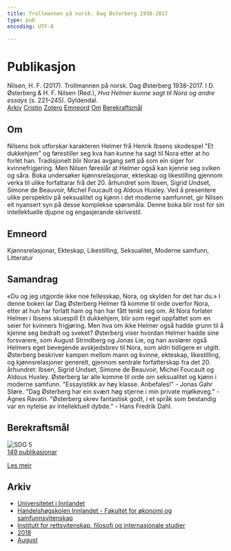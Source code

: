```yaml
---
title: Trollmannen på norsk. Dag Østerberg 1938-2017
type: pub
encoding: UTF-8

---
```

<h1>Publikasjon</h1>
<article id="csl-bib-container-57WMRSHR" class="csl-bib-container">
  <div class="csl-bib-body"> <div class="csl-entry">Nilsen, H. F. (2017). Trollmannen på norsk. Dag Østerberg 1938-2017. I D. Østerberg &#38; H. F. Nilsen (Red.), <i>Hva Helmer kunne sagt til Nora og andre essays</i> (s. 221–245). Gyldendal.</div> </div>
  <div class="csl-bib-buttons">
    <a href="#taxonomy-article-57WMRSHR" alt="archive" class="csl-bib-button">Arkiv</a>
    <a href="https://app.cristin.no/results/show.jsf?id=1603612" alt="Cristin" class="csl-bib-button">Cristin</a>
    <a href="http://zotero.org/groups/5881554/items/57WMRSHR" alt="Zotero" class="csl-bib-button">Zotero</a>
    <a href="#keywords-article-57WMRSHR" alt="keywords" class="csl-bib-button">Emneord</a>
    <a href="#about-article-57WMRSHR" alt="about_pub" class="csl-bib-button">Om</a>
    <a href="#sdg-article-57WMRSHR" alt="sdg" class="csl-bib-button">Berekraftsmål</a>
  </div>
  <div id="csl-bib-meta-container-57WMRSHR"></div>
</article>
<div id="csl-bib-meta-57WMRSHR" class="csl-bib-meta">
  <article id="about-article-57WMRSHR" class="about_pub-article">
    <h1>Om</h1>
    Nilsens bok utforskar karakteren Helmer frå Henrik Ibsens skodespel "Et dukkehjem" og førestiller seg kva han kunne ha sagt til Nora etter at ho forlét han. Tradisjonelt blir Noras avgang sett på som ein siger for kvinnefrigjering. Men Nilsen føreslår at Helmer også kan kjenne seg sviken og såra. Boka undersøker kjønnsrelasjonar, ekteskap og likestilling gjennom verka til ulike forfattarar frå det 20. århundret som Ibsen, Sigrid Undset, Simone de Beauvoir, Michel Foucault og Aldous Huxley. Ved å presentere ulike perspektiv på seksualitet og kjønn i det moderne samfunnet, gir Nilsen eit nyansert syn på desse komplekse spørsmåla. Denne boka blir rost for sin intellektuelle djupne og engasjerande skrivestil.
  </article>
  <article id="keywords-article-57WMRSHR" class="keywords-article">
    <h1>Emneord</h1>
    Kjønnsrelasjonar, Ekteskap, Likestilling, Seksualitet, Moderne samfunn, Litteratur
  </article>
  <article id="abstract-article-57WMRSHR" class="abstract-article">
    <h1>Samandrag</h1>
    «Du og jeg utgjorde ikke noe fellesskap, Nora, og skylden for det har du.» I denne boken lar Dag Østerberg Helmer få komme til orde overfor Nora, etter at hun har forlatt ham og han har fått tenkt seg om. At Nora forlater Helmer i Ibsens skuespill Et dukkehjem, blir som regel oppfattet som en seier for kvinners frigjøring. Men hva om ikke Helmer også hadde grunn til å kjenne seg bedratt og sveket? Østerberg viser hvordan Helmer hadde sine forsvarere, som August Strindberg og Jonas Lie, og han avslører også Helmers eget bevegende avskjedsbrev til Nora, som aldri tidligere er utgitt. Østerberg beskriver kampen mellom mann og kvinne, ekteskap, likestilling, og kjønnsrelasjoner generelt, gjennom sentrale forfatterskap fra det 20. århundret: Ibsen, Sigrid Undset, Simone de Beauvoir, Michel Foucault og Aldous Huxley. Østerberg lar alle komme til orde om seksualitet og kjønn i moderne samfunn. "Essayistikk av høy klasse. Anbefales!" - Jonas Gahr Støre. "Dag Østerberg har ein svært høg stjerne i min private mjølkeveg." - Agnes Ravatn. "Østerberg skrev fantastisk godt, i et språk som bestandig var en nytelse av intellektuell dybde." - Hans Fredrik Dahl.
  </article>
  <article id="sdg-article-57WMRSHR" class="sdg-article">
    <h1>Berekraftsmål</h1>
    <div class="sdg-container"><div id="sdg5" class="sdg">
        <img src="{{< params subfolder >}}images/sdg/sdg05_nn.png" class="image" alt="SDG 5">
        <div class="sdg-overlay">
          <a href="/nn/archive/?key=?sdg=5#archive" class="sdg-publication-count"><span>149</span> publikasjonar</a>
          <p><a href="https://fn.no/om-fn/fns-baerekraftsmaal/likestilling-mellom-kjoennene?lang=nno-NO" class="sdg-read-more">Les meir</a></p>
        </div>
      </div></div>
  </article>
  <article id="taxonomy-article-57WMRSHR" class="taxonomy-article">
    <h1>Arkiv</h1>
    <ul>
      <li>
        <a href="/nn/archive/?key=3DCRN523">Universitetet i Innlandet</a>
      </li>
      <li>
        <a href="/nn/archive/?key=DU8Q9LN9">Handelshøgskolen Innlandet - Fakultet for økonomi og samfunnsvitenskap</a>
      </li>
      <li>
        <a href="/nn/archive/?key=ITYAG68H">Institutt for rettsvitenskap, filosofi og internasjonale studier</a>
      </li>
      <li>
        <a href="/nn/archive/?key=U76UGHNS">2018</a>
      </li>
      <li>
        <a href="/nn/archive/?key=H3RENF6U">August</a>
      </li>
    </ul>
  </article>
</div>

